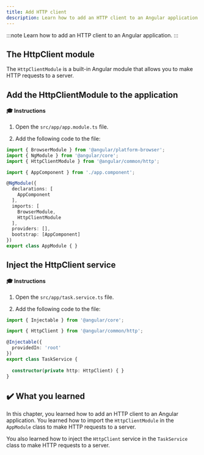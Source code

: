 ```yaml
---
title: Add HTTP client
description: Learn how to add an HTTP client to an Angular application.
---
```


:::note
Learn how to add an HTTP client to an Angular application.
:::

## The HttpClient module

The `HttpClientModule` is a built-in Angular module that allows you to make HTTP requests to a server.

## Add the HttpClientModule to the application

#### 🎓 Instructions

1. Open the `src/app/app.module.ts` file.

2. Add the following code to the file:

```typescript ins={"Add the HttpClientModule": 3-4}
import { BrowserModule } from '@angular/platform-browser';
import { NgModule } from '@angular/core';
import { HttpClientModule } from '@angular/common/http';

import { AppComponent } from './app.component';

@NgModule({
  declarations: [
    AppComponent
  ],
  imports: [
    BrowserModule,
    HttpClientModule
  ],
  providers: [],
  bootstrap: [AppComponent]
})
export class AppModule { }
```

## Inject the HttpClient service

#### 🎓 Instructions

1. Open the `src/app/task.service.ts` file.

2. Add the following code to the file:

```typescript ins={"Import the HttpClient service": 2-3} ins={"Inject the HttpClient service": 10-12}
import { Injectable } from '@angular/core';

import { HttpClient } from '@angular/common/http';

@Injectable({
  providedIn: 'root'
})
export class TaskService {
    
  constructor(private http: HttpClient) { }
}
```

## ✔️ What you learned

In this chapter, you learned how to add an HTTP client to an Angular application. You learned how to import the `HttpClientModule` in the `AppModule` class to make HTTP requests to a server.

You also learned how to inject the `HttpClient` service in the `TaskService` class to make HTTP requests to a server.
